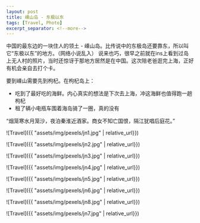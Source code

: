 ```yaml
---
layout: post
title: 嵊山岛 - 东极以东
tags: [Travel, Photo]
excerpt_separator: <!--more-->
---
```


中国的最东边的一块住人的领土 - 嵊山岛。比传说中的东极岛还要靠东，所以叫它“东极以东”的地方。（网络小说乱入）
说来也巧，很早之前就在ins上看到过岛上无人村的照片，当时还惊讶于那地方居然是在中国。这次陪老爸逛完上海，正好有机会亲自去打个卡。

要到嵊山需要先到枸杞。在枸杞岛上：
* 吃到了最好吃的海鲜。内心真实的想法是下次去上海，冲这海鲜也值得跑一趟枸杞  
* 租了辆小电瓶车围着海岛骑了一圈，真的没有

“烟笼寒水月笼沙，夜泊秦淮近酒家。商女不知亡国恨，隔江犹唱后庭花。”

![Travel]({{ "assets/img/pexels/jn1.jpg" | relative_url}})

![Travel]({{ "assets/img/pexels/jn2.jpg" | relative_url}})

![Travel]({{ "assets/img/pexels/jn3.jpg" | relative_url}})

![Travel]({{ "assets/img/pexels/jn4.jpg" | relative_url}})

![Travel]({{ "assets/img/pexels/jn5.jpg" | relative_url}})

![Travel]({{ "assets/img/pexels/jn6.jpg" | relative_url}})

![Travel]({{ "assets/img/pexels/jn8.jpg" | relative_url}})

![Travel]({{ "assets/img/pexels/jn7.jpg" | relative_url}})
